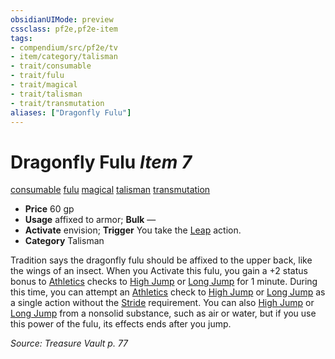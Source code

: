 ```yaml
---
obsidianUIMode: preview
cssclass: pf2e,pf2e-item
tags:
- compendium/src/pf2e/tv
- item/category/talisman
- trait/consumable
- trait/fulu
- trait/magical
- trait/talisman
- trait/transmutation
aliases: ["Dragonfly Fulu"]
---
```

# Dragonfly Fulu *Item 7*  
[consumable](rules/traits/consumable.md)  [fulu](rules/traits/fulu-som.md)  [magical](rules/traits/magical.md)  [talisman](rules/traits/talisman.md)  [transmutation](rules/traits/transmutation.md)  

- **Price** 60 gp
- **Usage** affixed to armor; **Bulk** —
- **Activate** envision; **Trigger** You take the [Leap](rules/actions/leap.md) action.
- **Category** Talisman

Tradition says the dragonfly fulu should be affixed to the upper back, like the wings of an insect. When you Activate this fulu, you gain a +2 status bonus to [Athletics](compendium/skills.md#Athletics) checks to [High Jump](rules/actions/high-jump.md) or [Long Jump](rules/actions/long-jump.md) for 1 minute. During this time, you can attempt an [Athletics](compendium/skills.md#Athletics) check to [High Jump](rules/actions/high-jump.md) or [Long Jump](rules/actions/long-jump.md) as a single action without the [Stride](rules/actions/stride.md) requirement. You can also [High Jump](rules/actions/high-jump.md) or [Long Jump](rules/actions/long-jump.md) from a nonsolid substance, such as air or water, but if you use this power of the fulu, its effects ends after you jump.

*Source: Treasure Vault p. 77*